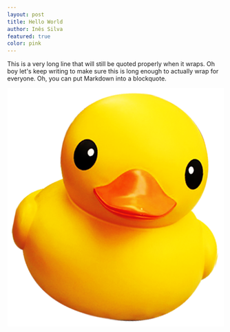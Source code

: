 ```yaml
---
layout: post
title: Hello World
author: Inês Silva
featured: true
color: pink
--- 
```


This is a very long line that will still be quoted properly when it wraps. Oh boy let's keep writing to make sure this is long enough to actually wrap for everyone. Oh, you can put Markdown into a blockquote.

![pato](/assets/images/pato.png)